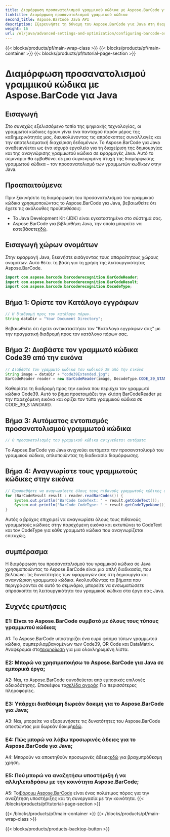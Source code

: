 ```yaml
---
title: Διαμόρφωση προσανατολισμού γραμμικού κώδικα με Aspose.BarCode για Java
linktitle: Διαμόρφωση προσανατολισμού γραμμικού κώδικα
second_title: Aspose.BarCode Java API
description: Εξερευνήστε τη δύναμη του Aspose.BarCode για Java στη διαμόρφωση του προσανατολισμού γραμμικού κώδικα. Ένας ολοκληρωμένος οδηγός για απρόσκοπτη ενσωμάτωση και αναγνώριση στις εφαρμογές σας Java.
weight: 16
url: /el/java/advanced-settings-and-optimization/configuring-barcode-orientation/
---
```


{{< blocks/products/pf/main-wrap-class >}}
{{< blocks/products/pf/main-container >}}
{{< blocks/products/pf/tutorial-page-section >}}

# Διαμόρφωση προσανατολισμού γραμμικού κώδικα με Aspose.BarCode για Java

## Εισαγωγή

Στο συνεχώς εξελισσόμενο τοπίο της ψηφιακής τεχνολογίας, οι γραμμωτοί κώδικες έχουν γίνει ένα πανταχού παρόν μέρος της καθημερινότητάς μας, διευκολύνοντας τις απρόσκοπτες συναλλαγές και την αποτελεσματική διαχείριση δεδομένων. Το Aspose.BarCode για Java αναδεικνύεται ως ένα ισχυρό εργαλείο για τη διαχείριση της δημιουργίας και της αναγνώρισης γραμμωτού κώδικα σε εφαρμογές Java. Αυτό το σεμινάριο θα εμβαθύνει σε μια συγκεκριμένη πτυχή της διαμόρφωσης γραμμωτού κώδικα – τον προσανατολισμό των γραμμωτών κωδίκων στην Java.

## Προαπαιτούμενα

Πριν ξεκινήσετε τη διαμόρφωση του προσανατολισμού του γραμμικού κώδικα χρησιμοποιώντας το Aspose.BarCode για Java, βεβαιωθείτε ότι έχετε τις ακόλουθες προϋποθέσεις:

- Το Java Development Kit (JDK) είναι εγκατεστημένο στο σύστημά σας.
-  Aspose.BarCode για βιβλιοθήκη Java, την οποία μπορείτε να κατεβάσετε[εδώ](https://releases.aspose.com/barcode/java/).

## Εισαγωγή χώρων ονομάτων

Στην εφαρμογή Java, ξεκινήστε εισάγοντας τους απαραίτητους χώρους ονομάτων. Αυτό θέτει τη βάση για τη χρήση της λειτουργικότητας Aspose.BarCode.

```java
import com.aspose.barcode.barcoderecognition.BarCodeReader;
import com.aspose.barcode.barcoderecognition.BarCodeResult;
import com.aspose.barcode.barcoderecognition.DecodeType;


```

## Βήμα 1: Ορίστε τον Κατάλογο εγγράφων

```java
// Η διαδρομή προς τον κατάλογο πόρων.
String dataDir = "Your Document Directory";
```

Βεβαιωθείτε ότι έχετε αντικαταστήσει τον "Κατάλογο εγγράφων σας" με την πραγματική διαδρομή προς τον κατάλογο πόρων σας.

## Βήμα 2: Διαβάστε τον γραμμωτό κώδικα Code39 από την εικόνα

```java
// Διαβάστε τον γραμμωτό κώδικα του κωδικού 39 από την εικόνα
String image = dataDir + "code39Extended.jpg";
BarCodeReader reader = new BarCodeReader(image, DecodeType.CODE_39_STANDARD);
```

Καθορίστε τη διαδρομή προς την εικόνα που περιέχει τον γραμμωτό κώδικα Code39. Αυτό το βήμα προετοιμάζει την κλάση BarCodeReader με την παρεχόμενη εικόνα και ορίζει τον τύπο γραμμικού κώδικα σε CODE_39_STANDARD.

## Βήμα 3: Αυτόματος εντοπισμός προσανατολισμού γραμμωτού κώδικα

```java
// Ο προσανατολισμός του γραμμικού κώδικα ανιχνεύεται αυτόματα
```

Το Aspose.BarCode για Java ανιχνεύει αυτόματα τον προσανατολισμό του γραμμικού κώδικα, απλοποιώντας τη διαδικασία διαμόρφωσης.

## Βήμα 4: Αναγνωρίστε τους γραμμωτούς κώδικες στην εικόνα

```java
// Προσπαθήστε να αναγνωρίσετε όλους τους πιθανούς γραμμωτούς κώδικες στην εικόνα
for (BarCodeResult result : reader.readBarCodes()) {
    System.out.println("BarCode CodeText: " + result.getCodeText());
    System.out.println("BarCode CodeType: " + result.getCodeTypeName());
}
```

Αυτός ο βρόχος επιχειρεί να αναγνωρίσει όλους τους πιθανούς γραμμωτούς κώδικες στην παρεχόμενη εικόνα και εκτυπώνει το CodeText και τον CodeType για κάθε γραμμωτό κώδικα που αναγνωρίζεται επιτυχώς.

## συμπέρασμα

Η διαμόρφωση του προσανατολισμού του γραμμικού κώδικα σε Java χρησιμοποιώντας το Aspose.BarCode είναι μια απλή διαδικασία, που βελτιώνει τις δυνατότητες των εφαρμογών σας στη δημιουργία και αναγνώριση γραμμωτού κώδικα. Ακολουθώντας τα βήματα που περιγράφονται σε αυτό το σεμινάριο, μπορείτε να ενσωματώσετε απρόσκοπτα τη λειτουργικότητα του γραμμικού κώδικα στα έργα σας Java.

## Συχνές ερωτήσεις

### Ε1: Είναι το Aspose.BarCode συμβατό με όλους τους τύπους γραμμωτού κώδικα;

 A1: Το Aspose.BarCode υποστηρίζει ένα ευρύ φάσμα τύπων γραμμωτού κώδικα, συμπεριλαμβανομένων των Code39, QR Code και DataMatrix. Αναφέρομαι στο[τεκμηρίωση](https://reference.aspose.com/barcode/java/) για μια ολοκληρωμένη λίστα.

### Ε2: Μπορώ να χρησιμοποιήσω το Aspose.BarCode για Java σε εμπορικά έργα;

 A2: Ναι, το Aspose.BarCode συνοδεύεται από εμπορικές επιλογές αδειοδότησης. Επισκέψου το[σελίδα αγοράς](https://purchase.aspose.com/buy) Για περισσότερες πληροφορίες.

### Ε3: Υπάρχει διαθέσιμη δωρεάν δοκιμή για το Aspose.BarCode για Java;

A3: Ναι, μπορείτε να εξερευνήσετε τις δυνατότητες του Aspose.BarCode αποκτώντας μια δωρεάν δοκιμή[εδώ](https://releases.aspose.com/).

### Ε4: Πώς μπορώ να λάβω προσωρινές άδειες για το Aspose.BarCode για Java;

 A4: Μπορούν να αποκτηθούν προσωρινές άδειες[εδώ](https://purchase.aspose.com/temporary-license/) για βραχυπρόθεσμη χρήση.

### Ε5: Πού μπορώ να αναζητήσω υποστήριξη ή να αλληλεπιδράσω με την κοινότητα Aspose.BarCode;

 Α5: Το[Φόρουμ Aspose.BarCode](https://forum.aspose.com/c/barcode/13) είναι ένας πολύτιμος πόρος για την αναζήτηση υποστήριξης και τη συνεργασία με την κοινότητα.
{{< /blocks/products/pf/tutorial-page-section >}}

{{< /blocks/products/pf/main-container >}}
{{< /blocks/products/pf/main-wrap-class >}}

{{< blocks/products/products-backtop-button >}}
